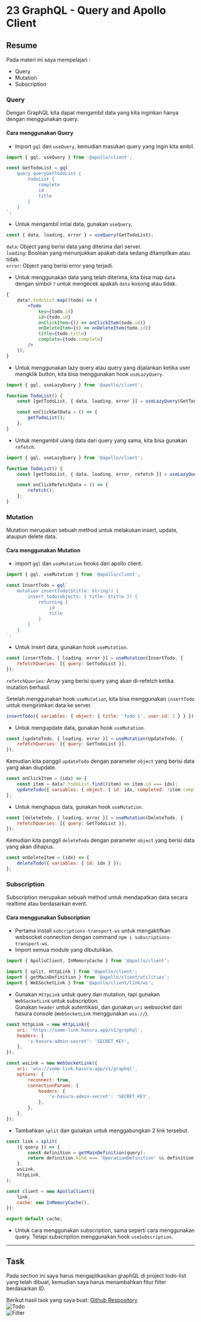 # 23 GraphQL - Query and Apollo Client

## Resume

Pada materi ini saya mempelajari :

-   Query
-   Mutation
-   Subscription

### Query

Dengan GraphQL kita dapat mengambil data yang kita inginkan hanya dengan menggunakan query.

#### Cara menggunakan Query

-   Import `gql` dan `useQuery`, kemudian masukan query yang ingin kita ambil.

```jsx
import { gql, useQuery } from '@apollo/client';

const GetTodoList = gql`
	query queryGetTodoList {
		todoList {
			complete
			id
			title
		}
	}
`;
```

-   Untuk mengambil intial data, gunakan `useQuery`.

```jsx
const { data, loading, error } = useQuery(GetTodoList);
```

`data`: Object yang berisi data yang diterima dari server.  
`loading`: Boolean yang menunjukkan apakah data sedang ditampilkan atau tidak.  
`error`: Object yang berisi error yang terjadi.

-   Untuk menggunakan data yang telah diterima, kita bisa map `data` dengan simbol `?` untuk mengecek apakah `data` kosong atau tidak.

```jsx
{
	data?.todolist.map((todo) => (
		<Todo
			key={todo.id}
			id={todo.id}
			onClickItem={() => onClickItem(todo.id)}
			onDeleteItem={() => onDeleteItem(todo.id)}
			title={todo.title}
			complete={todo.complete}
		/>
	));
}
```

-   Untuk menggunakan lazy query atau query yang dijalankan ketika user mengklik button, kita bisa menggunakan hook `useLazyQuery`.

```jsx
import { gql, useLazyQuery } from '@apollo/client';

function TodoList() {
	const [getTodoList, { data, loading, error }] = useLazyQuery(GetTodoList);

	const onClickGetData = () => {
		getTodoList();
	};
}
```

-   Untuk mengambil ulang data dari query yang sama, kita bisa gunakan `refetch`.

```jsx
import { gql, useLazyQuery } from '@apollo/client';

function TodoList() {
	const [getTodoList, { data, loading, error, refetch }] = useLazyQuery(GetTodoList);

	const onClickRefetchData = () => {
		refetch();
	};
}
```

### Mutation

Mutation merupakan sebuah method untuk melakukan insert, update, ataupun delete data.

#### Cara menggunakan Mutation

-   import `gql` dan `useMutation` hooks dari apollo client.

```jsx
import { gql, useMutation } from '@apollo/client';

const InsertTodo = gql`
	mutation insertTodo($title: String!) {
		insert_todo(objects: { title: $title }) {
			returning {
				id
				title
			}
		}
	}
`;
```

-   Untuk insert data, gunakan hook `useMutation`.

```jsx
const [insertTodo, { loading, error }] = useMutation(InsertTodo, {
	refetchQueries: [{ query: GetTodoList }],
});
```

`refetchQueries`: Array yang berisi query yang akan di-refetch ketika mutation berhasil.

Setelah menggunakan hook `useMutation`, kita bisa menggunakan `insertTodo` untuk mengirimkan data ke server.

```jsx
insertTodo({ variables: { object: { title: 'Todo 1', user_id: 1 } } });
```

-   Untuk mengupdate data, gunakan hook `useMutation`.

```jsx
const [updateTodo, { loading, error }] = useMutation(UpdateTodo, {
	refetchQueries: [{ query: GetTodoList }],
});
```

Kemudian kita panggil `updateTodo` dengan parameter `object` yang berisi data yang akan diupdate.

```jsx
const onClickItem = (idx) => {
	const item = data?.todoList.find((item) => item.id === idx);
	updateTodo({ variables: { object: { id: idx, completed: !item.completed } } });
};
```

-   Untuk menghapus data, gunakan hook `useMutation`.

```jsx
const [deleteTodo, { loading, error }] = useMutation(DeleteTodo, {
	refetchQueries: [{ query: GetTodoList }],
});
```

Kemudian kita panggil `deleteTodo` dengan parameter `object` yang berisi data yang akan dihapus.

```jsx
const onDeleteItem = (idx) => {
	deleteTodo({ variables: { id: idx } });
};
```

### Subscription

Subscription merupakan sebuah method untuk mendapatkan data secara realtime atau berdasarkan event.

#### Cara menggunakan Subscription

-   Pertama install `subcriptions-transport-ws` untuk mengaktifkan websocket connection dengan command `npm i subscriptions-transport-ws`.
-   Import semua module yang dibutuhkan.

```jsx
import { ApolloClient, InMemoryCache } from '@apollo/client';

import { split, HttpLink } from '@apollo/client';
import { getMainDefinition } from '@apollo/client/utilities';
import { WebSocketLink } from '@apollo/client/link/ws';
```

-   Gunakan `HttpLink` untuk query dan mutation, tapi gunakan `WebSocketLink` untuk subscription.  
    Gunakan `header` untuk autentikasi, dan gunakan `uri` websocket dari hasura console (`WebSocketLink` menggunakan `wss://`).

```jsx
const httpLink = new HttpLink({
	uri: 'https://some-link.hasura.app/v1/graphql',
	headers: {
		'x-hasura-admin-secret': 'SECRET_KEY',
	},
});

const wsLink = new WebSocketLink({
	uri: 'wss://some-link.hasura.app/v1/graphql',
	options: {
		reconnect: true,
		connectionParams: {
			headers: {
				'x-hasura-admin-secret': 'SECRET_KEY',
			},
		},
	},
});
```

-   Tambahkan `split` dan gunakan untuk menggabungkan 2 link tersebut.

```jsx
const link = split(
	({ query }) => {
		const definition = getMainDefinition(query);
		return definition.kind === 'OperationDefinition' && definition.operation === 'subscription';
	},
	wsLink,
	httpLink,
);

const client = new ApolloClient({
	link,
	cache: new InMemoryCache(),
});

export default cache;
```

-   Untuk cara menggunakan subscription, sama seperti cara menggunakan query. Tetapi subscription menggunakan hook `useSubscription`.

---

## Task

Pada section ini saya harus mengaplikasikan graphQL di project todo-list yang telah dibuat, kemudian saya harus menambahkan fitur filter berdasarkan ID.

Berikut hasil task yang saya buat:
[Github Respository](https://www.github.com/mbaharip/Assignment-GraphQL-Query)  
![Todo](./screenshots/todo.png)  
![Filter](./screenshots/filter.png)
